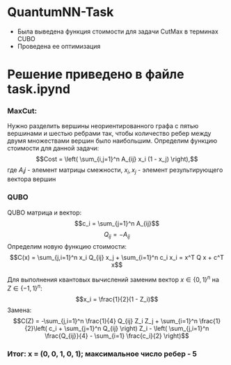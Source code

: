 # QuantumNN-Task
- Была выведена функция стоимости для задачи CutMax в терминах CUBO
- Проведена ее оптимизация

# Решение приведено в файле task.ipynd

### MaxCut:
Нужно разделить вершины неориентированного графа с пятью вершинами и шестью ребрами так, чтобы количество ребер между двумя множествами вершин было наибольшим.
Определим функцию стоимости для данной задачи:
$$Cost = \left( \sum_{i,j=1}^n A_{ij} x_i (1 - x_j) \right),$$
где $A_ij$ - элемент матрицы смежности, $x_i, x_j$ - элемент результирующего вектора вершин 
### QUBO
QUBO матрица и вектор:
$$c_i = \sum_{j=1}^n A_{ij}$$
$$Q_{ij} = -A_{ij}$$
Определим новую функцию стоимости:
$$C(x) = \sum_{j,i=1}^n x_i Q_{ij} x_j + \sum_{i=1}^n c_i x_i = x^T Q x + c^T x$$

Для выполнения квантовых вычислений заменим вектор $x \in \{0, 1\}^n$ на $Z \in \{-1, 1\}^n$:
$$x_i  = \frac{1}{2}(1 - Z_i)$$
Замена:
$$C(Z) = -\sum_{j,i=1}^n \frac{1}{4} Q_{ij} Z_i Z_j + \sum_{i=1}^n \frac{1}{2}\left( c_i + \sum_{j=1}^n Q_{ij} \right) Z_i - \left( \sum_{j,i=1}^n \frac{Q_{ij}}{4} - \sum_{i=1} \frac{c_i}{2} \right)$$

### Итог: x = (0, 0, 1, 0, 1); максимальное число ребер - 5
